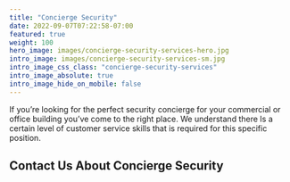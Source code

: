 ```yaml
---
title: "Concierge Security"
date: 2022-09-07T07:22:58-07:00
featured: true
weight: 100
hero_image: images/concierge-security-services-hero.jpg
intro_image: images/concierge-security-services-sm.jpg
intro_image_css_class: "concierge-security-services"
intro_image_absolute: true
intro_image_hide_on_mobile: false
---
```


If you’re looking for the perfect security concierge for your commercial or office building you’ve come to the right place.  We understand there Is a certain level of customer service skills that is required for this specific position.

## Contact Us About Concierge Security